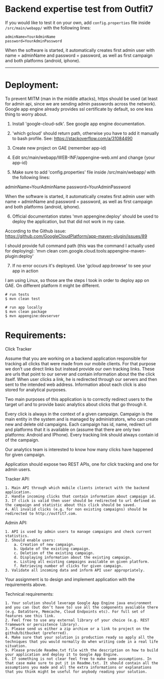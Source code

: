 # Backend expertise test from Outfit7

If you would like to test it on your own, add `config.properties` file inside
`/src/main/webapp/` with the following lines:

    adminName=YourAdminName
    password=YourAdminPassword

When the software is started, it automatically creates first admin user
with name = adminName and password = password, as well as first campaign
and both platforms (android, iphone).


--------------------------------------------------------------------------------

# Deployment:


To prevent MITM (man in the middle attacks), https should be used (at least for
admin api, since we are sending admin passwords across the network).
Google app engine already provides ssl certificate by default, so one less
thing to worry about.


1. Install 'google-cloud-sdk'. See google app engine documentation.

2. 'which gcloud' should return path, otherwise you have to add it manually to
bash profile. See: https://stackoverflow.com/a/31084490

3. Create new project on GAE (remember app-id)

4. Edit src/main/webapp/WEB-INF/appengine-web.xml and change
<application>{your app-id}</application>

5. Make sure to add 'config.properties' file inside
/src/main/webapp/ with the following lines:

adminName=YourAdminName
password=YourAdminPassword

When the software is started, it automatically creates first admin user
with name = adminName and password = password, as well as first campaign
and both platforms (android, iphone).


6. Official documentation states 'mvn appengine:deploy' should be used to deploy
the application, but that did not work in my case.

According to the Github issue:
https://github.com/GoogleCloudPlatform/app-maven-plugin/issues/89

I should provide full command path (this was the command I actually used for deploying):
'mvn clean com.google.cloud.tools:appengine-maven-plugin:deploy'

7. If no error occurs it's deployed. Use 'gcloud app:browse' to see your
app in action


I am using Linux, so those are the steps I took in order to deploy app on GAE.
On different platform it might be different.


    # run tests
    $ mvn clean test

    # run app locally
    $ mvn clean package
    $ mvn appengine:devserver




# Requirements:

Click Tracker

Assume that you are working on a backend application responsible for tracking all clicks that were made from our mobile clients. For that purpose we don’t use direct links but instead provide our own tracking links. These are urls that point to our server and contain information about the the click itself. When user clicks a link, he is redirected through our servers and then sent to the intended web address. Information about each click is also stored for analytical purposes.

Two main purposes of this application is to correctly redirect users to the target url and to provide basic analytics about clicks that go through it.

Every click is always in the context of a given campaign. Campaign is the main entity in the system and is managed by administrators, who can create new and delete old campaigns. Each campaign has id, name, redirect url and platforms that it is available on (assume that there are only two platforms: Android and IPhone). Every tracking link should always contain id of the campaign.

Our analytics team is interested to know how many clicks have happened for given campaign.

Application should expose two REST APIs, one for click tracking and one for admin users.

Tracker API:

    1. Main API through which mobile clients interact with the backend application.
    2. Handle incoming clicks that contain information about campaign id.
    3. If click is valid then user should be redirected to url defined on the campaign and statistic about this click should be saved.
    4. All invalid clicks (e.g. for non existing campaigns) should be redirected to http://outfit7.com.

Admin API:

    1. API is used by admin users to manage campaigns and check current statistics.
    2. Should enable users:
        a. Creation of new campaign.
        b. Update of the existing campaign.
        c. Deletion of the existing campaign.
        d. Displaying information about the existing campaign.
        e. Listing all existing campaigns available on given platform.
        f. Retrieving number of clicks for given campaign.
    3. Validate all incoming data and inform API user appropriately.

Your assignment is to design and implement application with the requirements above.

Technical requirements:

    1. Your solution should leverage Google App Engine java environment and you can (but don’t have to) use all the components available there (e.g. DataStore, Memcache, Cloud Endpoints etc). For full set of features see this link.
    2. Feel free to use any external library of your choice (e.g. REST framework or persistence library).
    3. Please send us either a zip archive or a link to project on the github/bitbucket (preferred).
    4. Make sure that your solution is production ready so apply all the techniques that you would normally do when writing code in a real life situation.
    5. Please provide Readme.txt file with the description on how to build your application and deploy it to Google App Engine.
    6. If something is not clear feel free to make some assumptions. In that case make sure to put it in Readme.txt. It should contain all the assumptions you made and all the extra informations or explanations that you think might be useful for anybody reading your solution.
